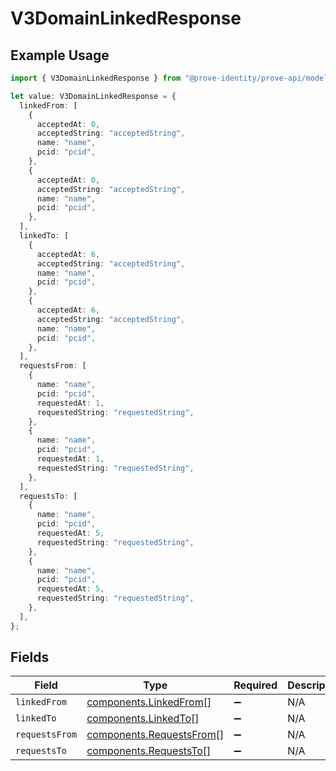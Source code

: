 # V3DomainLinkedResponse

## Example Usage

```typescript
import { V3DomainLinkedResponse } from "@prove-identity/prove-api/models/components";

let value: V3DomainLinkedResponse = {
  linkedFrom: [
    {
      acceptedAt: 0,
      acceptedString: "acceptedString",
      name: "name",
      pcid: "pcid",
    },
    {
      acceptedAt: 0,
      acceptedString: "acceptedString",
      name: "name",
      pcid: "pcid",
    },
  ],
  linkedTo: [
    {
      acceptedAt: 6,
      acceptedString: "acceptedString",
      name: "name",
      pcid: "pcid",
    },
    {
      acceptedAt: 6,
      acceptedString: "acceptedString",
      name: "name",
      pcid: "pcid",
    },
  ],
  requestsFrom: [
    {
      name: "name",
      pcid: "pcid",
      requestedAt: 1,
      requestedString: "requestedString",
    },
    {
      name: "name",
      pcid: "pcid",
      requestedAt: 1,
      requestedString: "requestedString",
    },
  ],
  requestsTo: [
    {
      name: "name",
      pcid: "pcid",
      requestedAt: 5,
      requestedString: "requestedString",
    },
    {
      name: "name",
      pcid: "pcid",
      requestedAt: 5,
      requestedString: "requestedString",
    },
  ],
};
```

## Fields

| Field                                                                | Type                                                                 | Required                                                             | Description                                                          |
| -------------------------------------------------------------------- | -------------------------------------------------------------------- | -------------------------------------------------------------------- | -------------------------------------------------------------------- |
| `linkedFrom`                                                         | [components.LinkedFrom](../../models/components/linkedfrom.md)[]     | :heavy_minus_sign:                                                   | N/A                                                                  |
| `linkedTo`                                                           | [components.LinkedTo](../../models/components/linkedto.md)[]         | :heavy_minus_sign:                                                   | N/A                                                                  |
| `requestsFrom`                                                       | [components.RequestsFrom](../../models/components/requestsfrom.md)[] | :heavy_minus_sign:                                                   | N/A                                                                  |
| `requestsTo`                                                         | [components.RequestsTo](../../models/components/requeststo.md)[]     | :heavy_minus_sign:                                                   | N/A                                                                  |